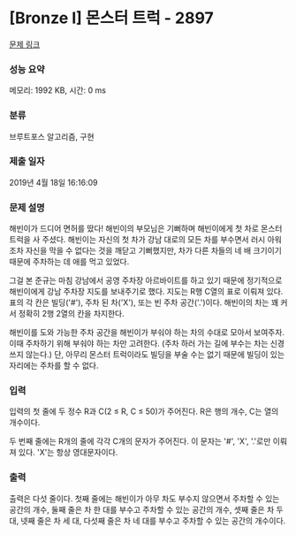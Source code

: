 # [Bronze I] 몬스터 트럭 - 2897 

[문제 링크](https://www.acmicpc.net/problem/2897) 

### 성능 요약

메모리: 1992 KB, 시간: 0 ms

### 분류

브루트포스 알고리즘, 구현

### 제출 일자

2019년 4월 18일 16:16:09

### 문제 설명

<p>해빈이가 드디어 면허를 땄다! 해빈이의 부모님은 기뻐하며 해빈이에게 첫 차로 몬스터 트럭을 사 주셨다. 해빈이는 자신의 첫 차가 강남 대로의 모든 차를 부수면서 러시 아워조차 자신을 막을 수 없다는 것을 깨닫고 기뻐했지만, 차가 다른 차들의 네 배 크기이기 때문에 주차하는 데 애를 먹고 있었다.</p>

<p>그걸 본 준규는 마침 강남에서 공영 주차장 아르바이트를 하고 있기 때문에 정기적으로 해빈이에게 강남 주차장 지도를 보내주기로 했다. 지도는 R행 C열의 표로 이뤄져 있다. 표의 각 칸은 빌딩('#'), 주차 된 차('X'), 또는 빈 주차 공간('.')이다. 해빈이의 차는 꽤 커서 정확히 2행 2열의 칸을 차지한다.</p>

<p>해빈이를 도와 가능한 주차 공간을 해빈이가 부숴야 하는 차의 수대로 모아서 보여주자. 이때 주차하기 위해 부숴야 하는 차만 고려한다. (주차 하러 가는 길에 부수는 차는 신경쓰지 않는다.) 단, 아무리 몬스터 트럭이라도 빌딩을 부술 수는 없기 때문에 빌딩이 있는 자리에는 주차를 할 수 없다.</p>

### 입력 

 <p>입력의 첫 줄에 두 정수 R과 C(2 ≤ R, C ≤ 50)가 주어진다. R은 행의 개수, C는 열의 개수이다.</p>

<p>두 번째 줄에는 R개의 줄에 각각 C개의 문자가 주어진다. 이 문자는 '#', 'X', '.'로만 이뤄져 있다. 'X'는 항상 영대문자이다.</p>

### 출력 

 <p>출력은 다섯 줄이다. 첫째 줄에는 해빈이가 아무 차도 부수지 않으면서 주차할 수 있는 공간의 개수, 둘째 줄은 차 한 대를 부수고 주차할 수 있는 공간의 개수, 셋째 줄은 차 두 대, 넷째 줄은 차 세 대, 다섯째 줄은 차 네 대를 부수고 주차할 수 있는 공간의 개수이다.</p>

